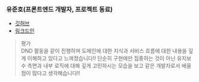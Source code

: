 ### 유준호(프론트엔드 개발자, 프로젝트 동료)

- [깃허브](https://github.com/yjh-1008)
- [링크드인](https://www.linkedin.com/home?originalSubdomain=kr)

> 평가<br/>
> DND 활동을 같이 진행하며 도메인에 대한 지식과 서비스 흐름에 대한 내용을 깊게 이해하고 있다고 느껴졌습니다!! 단순히 구현에만 집중하는 것이 아닌 유지보수 측면과 내부 로직에 대해 깊게 고민하시는 모습을 보고 같은 개발자로서 배울 점이 많다고 생각해습니다!!

